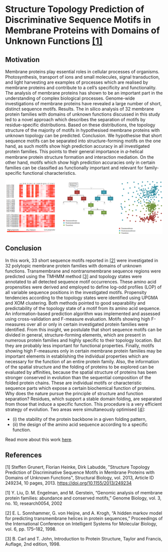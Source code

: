 # Structure Topology Prediction of Discriminative Sequence Motifs in Membrane Proteins with Domains of Unknown Functions [[1]](#1)
## Motivation
<div style="text-align: justified">
Membrane proteins play essential roles in cellular processes of organisms. Photosynthesis, transport of ions and small molecules, signal transduction, and light harvesting are examples of processes which are realised by membrane proteins and contribute to a cell’s specificity and functionality. The analysis of membrane proteins has shown to be an important part in the understanding of complex biological processes. Genome-wide investigations of membrane proteins have revealed a large number of short, distinct sequence motifs. Results. The in silico analysis of 32 membrane protein families with domains of unknown functions discussed in this study led to a novel approach which describes the separation of motifs by residue-specific distributions. Based on these distributions, the topology structure of the majority of motifs in hypothesised membrane proteins with unknown topology can be predicted. Conclusion. We hypothesise that short sequence motifs can be separated into structure-forming motifs on the one hand, as such motifs show high prediction accuracy in all investigated protein families. This points to their general importance in 𝛼-helical membrane protein structure formation and interaction mediation. On the other hand, motifs which show
high prediction accuracies only in certain families can be classified as functionally important and relevant for family-specific
functional characteristics.
 </div>

![Image of Yaktocat](separationOfVarMotifPos.png)

## Conclusion
In this work, 33 short sequence motifs reported in [[2]](#2) were investigated in 32 polytopic membrane protein families with domains of unknown functions. Transmembrane and nontransmembrane sequence regions were predicted using the TMHMM method [[3]](#3) and topology states were annotated to all detected sequence motif occurrences. These amino acid propensities were derived and employed to define log-odd profiles (LOP) of all variable sequence positions in the investigated motifs. Propensity tendencies according to the topology states were identified using UPGMA and XOM clustering. Both methods pointed to good separability and 
predictability of the topology state of a motif from its amino acid sequence. An information-based prediction algorithm was implemented and assessed using cross-validation and F-measure evaluation. Motifs showing high F-measures over all or only in certain investigated protein families were identified. From this insight, we postulate that short sequence motifs can be divided in general, structure-forming elements, which are present in numerous protein families and highly specific to their topology location. But they are probably less important for functional properties. Finally, motifs showing high F-measures only in certain membrane protein families may be important elements in establishing the individual properties which are necessary for the function of an entire protein family.
Also, the information of the spatial structure and the folding of proteins to be explored can be evaluated by affinities, because the spatial structure of proteins has been stronger conserved in evolution than the sequential composition of the folded protein chains. These are individual motifs or characteristic sequence parts which expose a certain biochemical function of proteins. Why does the nature pursue the principle of structure and function separation? Residues, which support a stable domain folding, are separated from those that induce a specific function. This procedure is a very efficient strategy of evolution. Two areas were simultaneously optimised [[4]](#4): 
* (i) the stability of the protein backbone in a given folding pattern, 
* (ii) the design of the amino acid sequence according to a specific function. 

 
Read more about this work <a href="https://downloads.hindawi.com/archive/2013/249234.pdf" target="_blank">here</a>.








## References
<a id="1">[1]</a>
Steffen Grunert, Florian Heinke, Dirk Labudde, "Structure Topology Prediction of Discriminative Sequence Motifs in Membrane Proteins with Domains of Unknown Functions", Structural Biology, vol. 2013, Article ID 249234, 10 pages, 2013. https://doi.org/10.1155/2013/249234

<a id="2">[1]</a>  Y. Liu, D. M. Engelman, and M. Gerstein, “Genomic analysis of membrane protein families: abundance and conserved motifs,” Genome Biology, vol. 3, no. 10, research0054, 2002

<a id="3">[2]</a> 
E. L. Sonnhammer, G. von Heijne, and A. Krogh, “A hidden markov model for predicting transmembrane helices in protein sequences,” Proceedings of the International Conference on Intelligent Systems for Molecular Biology, vol. 6, pp. 175–182, 1998.

<a id="4">[3]</a> 
B. Carl and T. John, Introduction to Protein Structure, Taylor and Francis, Auflage, 2nd edition, 1998.
